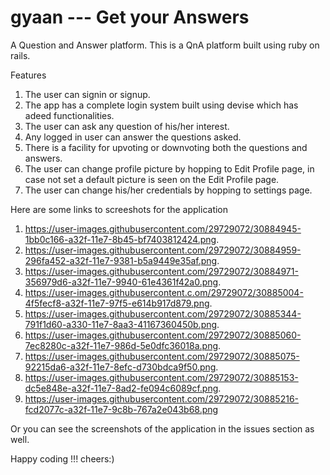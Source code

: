 # gyaan --- Get your Answers
A Question and Answer platform.
This is a QnA platform built using ruby on rails.

Features

   1. The user can signin or signup.
   2. The app has a complete login system built using devise which has adeed functionalities.
   3. The user can ask any question of his/her interest.
   4. Any  logged in user can answer the questions asked.
   5. There is a facility for upvoting or downvoting both the questions and answers. 
   6. The user can change profile picture by hopping to Edit Profile page, in case not set a default picture is seen on the Edit Profile page.         
   7. The user can change his/her credentials by hopping to settings page.

Here are some links to screeshots for the application

1. https://user-images.githubusercontent.com/29729072/30884945-1bb0c166-a32f-11e7-8b45-bf7403812424.png.
2. https://user-images.githubusercontent.com/29729072/30884959-296fa452-a32f-11e7-9381-b5a9449e35af.png.
3. https://user-images.githubusercontent.com/29729072/30884971-356979d6-a32f-11e7-9940-61e4361f42a0.png.
4. https://user-images.githubusercontent.c.om/29729072/30885004-4f5fecf8-a32f-11e7-97f5-e614b917d879.png.
5. https://user-images.githubusercontent.com/29729072/30885344-791f1d60-a330-11e7-8aa3-41167360450b.png.
6. https://user-images.githubusercontent.com/29729072/30885060-7ec8280c-a32f-11e7-986d-5e0dfc36018a.png.
7. https://user-images.githubusercontent.com/29729072/30885075-92215da6-a32f-11e7-8efc-d730bdca9f50.png.
8. https://user-images.githubusercontent.com/29729072/30885153-dc5e848e-a32f-11e7-8ad2-fe094c6089cf.png.
9. https://user-images.githubusercontent.com/29729072/30885216-fcd2077c-a32f-11e7-9c8b-767a2e043b68.png

Or you can see the screenshots of the application in the issues section as well.

Happy coding !!! cheers:)

